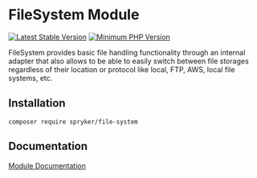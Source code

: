 # FileSystem Module
[![Latest Stable Version](https://poser.pugx.org/spryker/file-system/v/stable.svg)](https://packagist.org/packages/spryker/file-system)
[![Minimum PHP Version](https://img.shields.io/badge/php-%3E%3D%207.4-8892BF.svg)](https://php.net/)

FileSystem provides basic file handling functionality through an internal adapter that also allows to be able to easily switch between file storages regardless of their location or protocol like local, FTP, AWS, local file systems, etc.

## Installation

```
composer require spryker/file-system
```

## Documentation

[Module Documentation](https://academy.spryker.com/developing_with_spryker/module_guide/infrastructure/file_system/filesystem.html)
